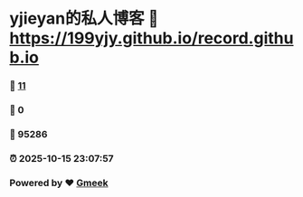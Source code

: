 # yjieyan的私人博客 :link: https://199yjy.github.io/record.github.io 
### :page_facing_up: [11](https://199yjy.github.io/record.github.io/tag.html) 
### :speech_balloon: 0 
### :hibiscus: 95286 
### :alarm_clock: 2025-10-15 23:07:57 
### Powered by :heart: [Gmeek](https://github.com/Meekdai/Gmeek)
